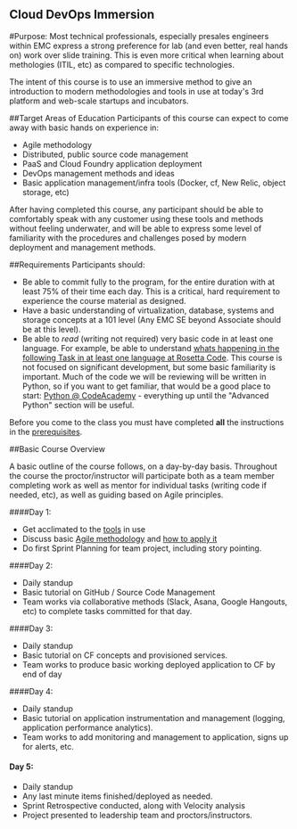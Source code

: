 Cloud DevOps Immersion
----------------------

#Purpose:
Most technical professionals, especially presales engineers within EMC express a strong preference for lab (and even better, real hands on) work over slide training.  This is even more critical when learning about methologies (ITIL, etc) as compared to specific technologies.

The intent of this course is to use an immersive method to give an introduction to modern methodologies and tools in use at today's 3rd platform and web-scale startups and incubators.

##Target Areas of Education
Participants of this course can expect to come away with basic hands on experience in:

* Agile methodology
* Distributed, public source code management
* PaaS and Cloud Foundry application deployment
* DevOps management methods and ideas
* Basic application management/infra tools (Docker, cf, New Relic, object storage, etc)

After having completed this course, any participant should be able to comfortably speak with any customer using these tools and methods without feeling underwater, and will be able to express some level of familiarity with the procedures and challenges posed by modern deployment and management methods.

##Requirements
Participants should:

* Be able to commit fully to the program, for the entire duration with at least 75% of their time each day.  This is a critical, hard requirement to experience the course material as designed.
* Have a basic understanding of virtualization, database, systems and storage concepts at a 101 level (Any EMC SE beyond Associate should be at this level).
* Be able to *read* (writing not required) very basic code in at least one language.  For example, be able to understand [whats happening in the following Task in at least one language at Rosetta Code](http://rosettacode.org/wiki/Read_a_file_line_by_line). This course is not focused on significant development, but some basic familiarity is important.  Much of the code we will be reviewing will be written in Python, so if you want to get familiar, that would be a good place to start: [Python @ CodeAcademy](http://www.codecademy.com/en/tracks/python) - everything up until the "Advanced Python" section will be useful.

Before you come to the class you must have completed **all** the instructions in the [prerequisites](Prereqs.md).

##Basic Course Overview

A basic outline of the course follows, on a day-by-day basis.  Throughout the course the proctor/instructor will participate both as a team member completing work as well as mentor for individual tasks (writing code if needed, etc), as well as guiding based on Agile principles.

####Day 1:
* Get acclimated to the [tools](Day1-Part1-Tools.md) in use
* Discuss basic [Agile methodology](Day1-Part2-Agile101.md) and [how to apply it](Day1-Part3-AgileHowTo.md)
* Do first Sprint Planning for team project, including story pointing.

####Day 2:
* Daily standup
* Basic tutorial on GitHub / Source Code Management
* Team works via collaborative methods (Slack, Asana, Google Hangouts, etc) to complete tasks committed for that day.

####Day 3:
* Daily standup
* Basic tutorial on CF concepts and provisioned services.
* Team works to produce basic working deployed application to CF by end of day

####Day 4:
* Daily standup
* Basic tutorial on application instrumentation and management (logging, application performance analytics).
* Team works to add monitoring and management to application, signs up for alerts, etc.

#### Day 5:
* Daily standup
* Any last minute items finished/deployed as needed.
* Sprint Retrospective conducted, along with Velocity analysis
* Project presented to leadership team and proctors/instructors.
